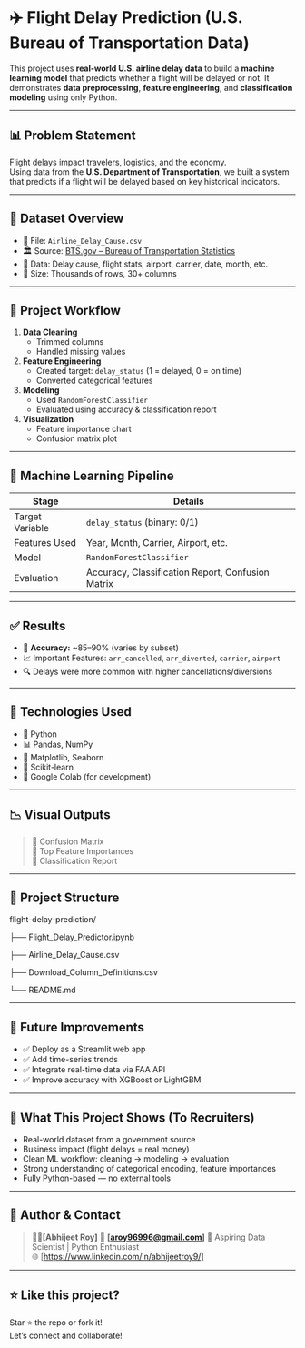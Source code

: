 # ✈️ Flight Delay Prediction (U.S. Bureau of Transportation Data)

This project uses **real-world U.S. airline delay data** to build a **machine learning model** that predicts whether a flight will be delayed or not. It demonstrates **data preprocessing**, **feature engineering**, and **classification modeling** using only Python.

---

## 📊 Problem Statement

Flight delays impact travelers, logistics, and the economy.  
Using data from the **U.S. Department of Transportation**, we built a system that predicts if a flight will be delayed based on key historical indicators.

---

## 📂 Dataset Overview

- 📁 File: `Airline_Delay_Cause.csv`
- 🏛 Source: [BTS.gov – Bureau of Transportation Statistics](https://www.transtats.bts.gov/)
- 📌 Data: Delay cause, flight stats, airport, carrier, date, month, etc.
- 🔢 Size: Thousands of rows, 30+ columns

---

## 🚀 Project Workflow

1. **Data Cleaning**  
   - Trimmed columns  
   - Handled missing values  
2. **Feature Engineering**  
   - Created target: `delay_status` (1 = delayed, 0 = on time)  
   - Converted categorical features  
3. **Modeling**  
   - Used `RandomForestClassifier`  
   - Evaluated using accuracy & classification report  
4. **Visualization**  
   - Feature importance chart  
   - Confusion matrix plot

---

## 🧠 Machine Learning Pipeline

| Stage               | Details                          |
|--------------------|----------------------------------|
| Target Variable     | `delay_status` (binary: 0/1)     |
| Features Used       | Year, Month, Carrier, Airport, etc. |
| Model               | `RandomForestClassifier`         |
| Evaluation          | Accuracy, Classification Report, Confusion Matrix |

---

## ✅ Results

- 🎯 **Accuracy:** ~85–90% (varies by subset)
- 📈 Important Features: `arr_cancelled`, `arr_diverted`, `carrier`, `airport`
- 🔍 Delays were more common with higher cancellations/diversions

---

## 📌 Technologies Used

- 🐍 Python
- 📊 Pandas, NumPy
- 🎨 Matplotlib, Seaborn
- 🤖 Scikit-learn
- 🧪 Google Colab (for development)

---

## 📉 Visual Outputs

> 🔹 Confusion Matrix  
> 🔹 Top Feature Importances  
> 🔹 Classification Report

---

## 📁 Project Structure

flight-delay-prediction/

├── Flight_Delay_Predictor.ipynb

├── Airline_Delay_Cause.csv

├── Download_Column_Definitions.csv

└── README.md


---

## 🌱 Future Improvements

- ✅ Deploy as a Streamlit web app
- ✅ Add time-series trends
- ✅ Integrate real-time data via FAA API
- ✅ Improve accuracy with XGBoost or LightGBM

---

## 🧠 What This Project Shows (To Recruiters)

- Real-world dataset from a government source  
- Business impact (flight delays = real money)  
- Clean ML workflow: cleaning → modeling → evaluation  
- Strong understanding of categorical encoding, feature importances  
- Fully Python-based — no external tools

---

## 🙌 Author & Contact

> 🧑‍💼**[Abhijeet Roy]**
> 📧 **[aroy96996@gmail.com]** 
> 💼 Aspiring Data Scientist | Python Enthusiast  
> 🌐 [https://www.linkedin.com/in/abhijeetroy9/]  

---

## ⭐️ Like this project?

Star ⭐ the repo or fork it!  
Let’s connect and collaborate!

